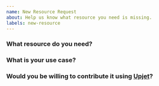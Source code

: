 ```yaml
---
name: New Resource Request
about: Help us know what resource you need is missing.
labels: new-resource
---
```

<!--
Thank you for helping to improve Crossplane!

Please be sure to search for open issues before raising a new one. We use issues
for bug reports and feature requests. Please find us at https://slack.crossplane.io
for questions, support, and discussion.
-->

### What resource do you need?
<!--
Please let us know the name of the resource you need.
-->


### What is your use case?
<!--
Help us for prioritization of the resource support by giving more details about
why you need it.
-->

### Would you be willing to contribute it using [Upjet](https://github.com/crossplane/upjet)?

<!--
Please take a look at code generator instructions to see whether you'd like to
contribute the missing parts where Upjet cannot automate. See
https://github.com/crossplane/upjet#readme
-->